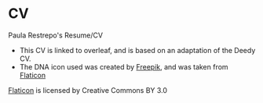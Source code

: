 # CV
Paula Restrepo's Resume/CV

* This CV is linked to overleaf, and is based on an adaptation of the Deedy CV.
* The DNA icon used was created by [Freepik](https://www.flaticon.com/authors/freepik), and was taken from [Flaticon](www.flaticon.com)


[Flaticon](www.flaticon.com) is licensed by Creative Commons BY 3.0

